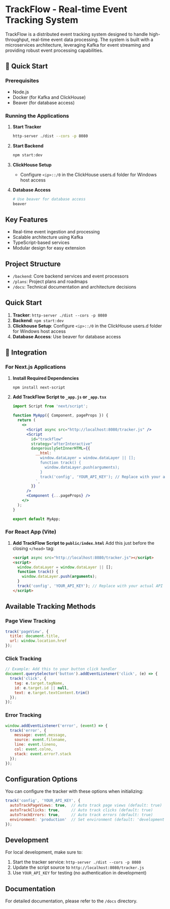 # TrackFlow - Real-time Event Tracking System

TrackFlow is a distributed event tracking system designed to handle high-throughput, real-time event data processing. The system is built with a microservices architecture, leveraging Kafka for event streaming and providing robust event processing capabilities.

## 🚀 Quick Start

### Prerequisites
- Node.js
- Docker (for Kafka and ClickHouse)
- Beaver (for database access)

### Running the Applications

1. **Start Tracker**
   ```bash
   http-server ./dist --cors -p 8080
   ```

2. **Start Backend**
   ```bash
   npm start:dev
   ```

3. **ClickHouse Setup**
   - Configure `<ip>::/0` in the ClickHouse users.d folder for Windows host access

4. **Database Access**
   ```bash
   # Use beaver for database access
   beaver
   ```

## Key Features
- Real-time event ingestion and processing
- Scalable architecture using Kafka
- TypeScript-based services
- Modular design for easy extension

## Project Structure
- `/backend`: Core backend services and event processors
- `/plans`: Project plans and roadmaps
- `/docs`: Technical documentation and architecture decisions

## Quick Start
1. **Tracker**: `http-server ./dist --cors -p 8080`
2. **Backend**: `npm start:dev`
3. **Clickhouse Setup**: Configure `<ip>::/0` in the ClickHouse users.d folder for Windows host access
4. **Database Access**: Use beaver for database access

## 📱 Integration

### For Next.js Applications

1. **Install Required Dependencies**
   ```bash
   npm install next-script
   ```

2. **Add TrackFlow Script to `_app.js` or `_app.tsx`**
   ```jsx
   import Script from 'next/script';
   
   function MyApp({ Component, pageProps }) {
     return (
       <>
         <Script async src="http://localhost:8080/tracker.js" />
         <Script
           id="trackflow"
           strategy="afterInteractive"
           dangerouslySetInnerHTML={{
             __html: `
               window.dataLayer = window.dataLayer || [];
               function track() {
                 window.dataLayer.push(arguments);
               }
               track('config', 'YOUR_API_KEY'); // Replace with your actual API key
             `,
           }}
         />
         <Component {...pageProps} />
       </>
     );
   }
   
   export default MyApp;
   ```

### For React App (Vite)

1. **Add TrackFlow Script to `public/index.html`**
   Add this just before the closing `</head>` tag:
   ```html
   <script async src="http://localhost:8080/tracker.js"></script>
   <script>
     window.dataLayer = window.dataLayer || [];
     function track() {
       window.dataLayer.push(arguments);
     }
     track('config', 'YOUR_API_KEY'); // Replace with your actual API key
   </script>
   ```

## Available Tracking Methods

### Page View Tracking
```javascript
track('pageView', {
  title: document.title,
  url: window.location.href
});
```

### Click Tracking
```javascript
// Example: Add this to your button click handler
document.querySelector('button').addEventListener('click', (e) => {
  track('click', {
    tag: e.target.tagName,
    id: e.target.id || null,
    text: e.target.textContent.trim()
  });
});
```

### Error Tracking
```javascript
window.addEventListener('error', (event) => {
  track('error', {
    message: event.message,
    source: event.filename,
    line: event.lineno,
    col: event.colno,
    stack: event.error?.stack
  });
});
```

## Configuration Options

You can configure the tracker with these options when initializing:

```javascript
track('config', 'YOUR_API_KEY', {
  autoTrackPageViews: true,  // Auto track page views (default: true)
  autoTrackClicks: true,     // Auto track clicks (default: true)
  autoTrackErrors: true,     // Auto track errors (default: true)
  environment: 'production'  // Set environment (default: 'development')
});
```

## Development

For local development, make sure to:
1. Start the tracker service: `http-server ./dist --cors -p 8080`
2. Update the script source to `http://localhost:8080/tracker.js`
3. Use `YOUR_API_KEY` for testing (no authentication in development)

## Documentation
For detailed documentation, please refer to the `/docs` directory.